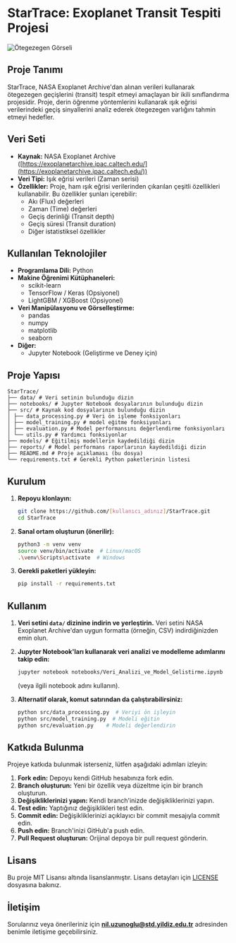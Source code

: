# StarTrace: Exoplanet Transit Tespiti Projesi

![Ötegezegen Görseli](https://www.nasa.gov/sites/default/files/thumbnails/image/kepler16b-artwork.jpg)

## Proje Tanımı

StarTrace, NASA Exoplanet Archive'dan alınan verileri kullanarak ötegezegen geçişlerini (transit) tespit etmeyi amaçlayan bir ikili sınıflandırma projesidir. Proje, derin öğrenme yöntemlerini kullanarak ışık eğrisi verilerindeki geçiş sinyallerini analiz ederek ötegezegen varlığını tahmin etmeyi hedefler.

## Veri Seti

*   **Kaynak:** NASA Exoplanet Archive ([https://exoplanetarchive.ipac.caltech.edu/](https://exoplanetarchive.ipac.caltech.edu/))
*   **Veri Tipi:** Işık eğrisi verileri (Zaman serisi)
*   **Özellikler:** Proje, ham ışık eğrisi verilerinden çıkarılan çeşitli özellikleri kullanabilir. Bu özellikler şunları içerebilir:
    *   Akı (Flux) değerleri
    *   Zaman (Time) değerleri
    *   Geçiş derinliği (Transit depth)
    *   Geçiş süresi (Transit duration)
    *   Diğer istatistiksel özellikler

## Kullanılan Teknolojiler

*   **Programlama Dili:** Python
*   **Makine Öğrenimi Kütüphaneleri:**
    *   scikit-learn
    *   TensorFlow / Keras (Opsiyonel)
    *   LightGBM / XGBoost (Opsiyonel)
*   **Veri Manipülasyonu ve Görselleştirme:**
    *   pandas
    *   numpy
    *   matplotlib
    *   seaborn
*   **Diğer:**
    *   Jupyter Notebook (Geliştirme ve Deney için)

## Proje Yapısı

    StarTrace/
    ├── data/ # Veri setinin bulunduğu dizin
    ├── notebooks/ # Jupyter Notebook dosyalarının bulunduğu dizin
    ├── src/ # Kaynak kod dosyalarının bulunduğu dizin
    │ ├── data_processing.py # Veri ön işleme fonksiyonları
    │ ├── model_training.py # model eğitme fonksiyonları
    │ ├── evaluation.py # Model performansını değerlendirme fonksiyonları
    │ └── utils.py # Yardımcı fonksiyonlar
    ├── models/ # Eğitilmiş modellerin kaydedildiği dizin
    ├── reports/ # Model performans raporlarının kaydedildiği dizin
    ├── README.md # Proje açıklaması (bu dosya)
    └── requirements.txt # Gerekli Python paketlerinin listesi

## Kurulum

1.  **Repoyu klonlayın:**

    ```bash
    git clone https://github.com/[kullanıcı_adınız]/StarTrace.git
    cd StarTrace
    ```

2.  **Sanal ortam oluşturun (önerilir):**

    ```bash
    python3 -m venv venv
    source venv/bin/activate  # Linux/macOS
    .\venv\Scripts\activate  # Windows
    ```

3.  **Gerekli paketleri yükleyin:**

    ```bash
    pip install -r requirements.txt
    ```

## Kullanım

1.  **Veri setini `data/` dizinine indirin ve yerleştirin.**  Veri setini NASA Exoplanet Archive'dan uygun formatta (örneğin, CSV) indirdiğinizden emin olun.

2.  **Jupyter Notebook'ları kullanarak veri analizi ve modelleme adımlarını takip edin:**

    ```bash
    jupyter notebook notebooks/Veri_Analizi_ve_Model_Gelistirme.ipynb
    ```

    (veya ilgili notebook adını kullanın).

3.  **Alternatif olarak, komut satırından da çalıştırabilirsiniz:**

    ```bash
    python src/data_processing.py  # Veriyi ön işleyin
    python src/model_training.py  # Modeli eğitin
    python src/evaluation.py    # Modeli değerlendirin
    ```

## Katkıda Bulunma

Projeye katkıda bulunmak isterseniz, lütfen aşağıdaki adımları izleyin:

1.  **Fork edin:** Depoyu kendi GitHub hesabınıza fork edin.
2.  **Branch oluşturun:** Yeni bir özellik veya düzeltme için bir branch oluşturun.
3.  **Değişikliklerinizi yapın:** Kendi branch'inizde değişikliklerinizi yapın.
4.  **Test edin:** Yaptığınız değişiklikleri test edin.
5.  **Commit edin:** Değişikliklerinizi açıklayıcı bir commit mesajıyla commit edin.
6.  **Push edin:** Branch'inizi GitHub'a push edin.
7.  **Pull Request oluşturun:** Orijinal depoya bir pull request gönderin.

## Lisans

Bu proje MIT Lisansı altında lisanslanmıştır. Lisans detayları için [LICENSE](LICENSE) dosyasına bakınız.

## İletişim

Sorularınız veya önerileriniz için **nil.uzunoglu@std.yildiz.edu.tr** adresinden benimle iletişime geçebilirsiniz.

